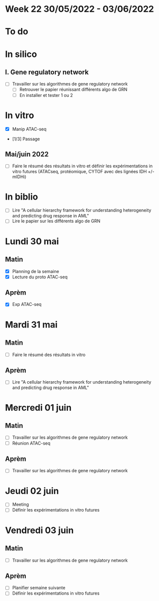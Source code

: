 # Week 22 30/05/2022 - 03/06/2022

# To do

# In silico

## I. Gene regulatory network  
* [ ] Travailler sur les algorithmes de gene regulatory network  
  * [ ] Retrouver le papier réunissant différents algo de GRN
  * [ ] En installer et tester 1 ou 2

# In vitro

* [x] Manip ATAC-seq
* [1/3] Passage

## Mai/juin 2022
* [ ] Faire le résumé des résultats in vitro et définir les expérimentations in vitro futures (ATACseq, protéomique, CYTOF avec des lignées IDH +/- mIDHi)

# In biblio
* [ ] Lire "A cellular hierarchy framework for understanding heterogeneity and predicting drug response in AML"
* [ ] Lire le papier sur les différents algo de GRN

# Lundi 30 mai

## Matin

* [x] Planning de la semaine
* [x] Lecture du proto ATAC-seq

## Aprèm

* [x] Exp ATAC-seq

# Mardi 31 mai

## Matin

* [ ] Faire le résumé des résultats in vitro

## Aprèm

* [ ] Lire "A cellular hierarchy framework for understanding heterogeneity and predicting drug response in AML"

# Mercredi 01 juin

## Matin

* [ ] Travailler sur les algorithmes de gene regulatory network
* [ ] Réunion ATAC-seq

## Aprèm

* [ ] Travailler sur les algorithmes de gene regulatory network

# Jeudi 02 juin

* [ ] Meeting
* [ ] Définir les expérimentations in vitro futures

# Vendredi 03 juin

## Matin

* [ ] Travailler sur les algorithmes de gene regulatory network

## Aprèm

* [ ] Planifier semaine suivante
* [ ] Définir les expérimentations in vitro futures
